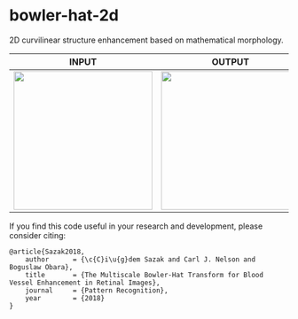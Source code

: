 # bowler-hat-2d
2D curvilinear structure enhancement based on mathematical morphology.

| INPUT | OUTPUT |
| ------------- | ------------- |
| <img src="https://user-images.githubusercontent.com/16241900/45293180-54f00680-b4ef-11e8-8938-2b1e7e998e28.png" width="250">  | <img src="https://user-images.githubusercontent.com/16241900/45293210-676a4000-b4ef-11e8-9c6c-c8e39e798002.png" width="250"> |

If you find this code useful in your research and development, please consider citing:

    @article{Sazak2018,
        author      = {\c{C}i\u{g}dem Sazak and Carl J. Nelson and Boguslaw Obara},
        title       = {The Multiscale Bowler-Hat Transform for Blood Vessel Enhancement in Retinal Images},
        journal     = {Pattern Recognition},
        year        = {2018}
    }

 
